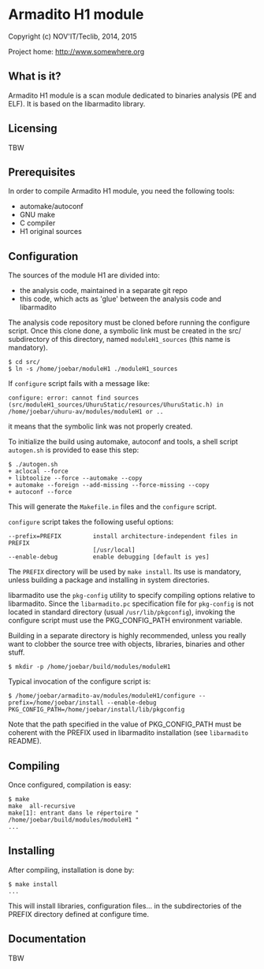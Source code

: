 Armadito H1 module
================

Copyright (c) NOV'IT/Teclib, 2014, 2015

Project home: http://www.somewhere.org


What is it?
-----------

Armadito H1 module is a scan module dedicated to binaries analysis (PE and ELF).
It is based on the libarmadito library.


Licensing
---------

TBW


Prerequisites
-------------

In order to compile Armadito H1 module, you need the following tools:

- automake/autoconf
- GNU make
- C compiler
- H1 original sources


Configuration
-------------

The sources of the module H1 are divided into:

- the analysis code, maintained in a separate git repo
- this code, which acts as 'glue' between the analysis code and libarmadito

The analysis code repository must be cloned before running the configure 
script. Once this clone done, a symbolic link must be created in the src/
subdirectory of this directory, named `moduleH1_sources` (this name is
mandatory).

    $ cd src/
    $ ln -s /home/joebar/moduleH1 ./moduleH1_sources

If `configure` script fails with a message like:

    configure: error: cannot find sources (src/moduleH1_sources/UhuruStatic/resources/UhuruStatic.h) in /home/joebar/uhuru-av/modules/moduleH1 or ..

it means that the symbolic link was not properly created.

To initialize the build using automake, autoconf and tools, a shell script 
`autogen.sh` is provided to ease this step:

    $ ./autogen.sh
    + aclocal --force
    + libtoolize --force --automake --copy
    + automake --foreign --add-missing --force-missing --copy
    + autoconf --force

This will generate the `Makefile.in` files and the `configure` script.

`configure` script takes the following useful options:

    --prefix=PREFIX         install architecture-independent files in PREFIX
                            [/usr/local]
    --enable-debug          enable debugging [default is yes]

The `PREFIX` directory will be used by `make install`. Its use is mandatory, unless 
building a package and installing in system directories.

libarmadito use the `pkg-config` utility to specify compiling options relative to 
libarmadito. Since the `libarmadito.pc` specification file for `pkg-config` is not located
in standard directory (usual `/usr/lib/pkgconfig`), invoking the configure script 
must use the PKG_CONFIG_PATH environment variable.

Building in a separate directory is highly recommended, unless you really want
to clobber the source tree with objects, libraries, binaries and other stuff.

    $ mkdir -p /home/joebar/build/modules/moduleH1

Typical invocation of the configure script is:

    $ /home/joebar/armadito-av/modules/moduleH1/configure --prefix=/home/joebar/install --enable-debug PKG_CONFIG_PATH=/home/joebar/install/lib/pkgconfig

Note that the path specified in the value of PKG_CONFIG_PATH must be coherent
with the PREFIX used in libarmadito installation (see `libarmadito` README).


Compiling
---------

Once configured, compilation is easy:

    $ make
    make  all-recursive
    make[1]: entrant dans le répertoire " /home/joebar/build/modules/moduleH1 "
    ...


Installing
----------

After compiling, installation is done by:

    $ make install
    ...

This will install libraries, configuration files... in the subdirectories of the PREFIX
directory defined at configure time.


Documentation
-------------

TBW
